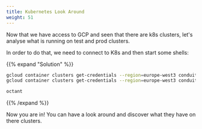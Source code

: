 ```yaml
---
title: Kubernetes Look Around
weight: 51
---
```


Now that we have access to GCP and seen that there are k8s clusters, let's analyse what is running on test and prod clusters.

In order to do that, we need to connect to K8s and then start some shells:

{{% expand "Solution" %}}

```bash
gcloud container clusters get-credentials --region=europe-west3 conduit-k8s-prod
gcloud container clusters get-credentials --region=europe-west3 conduit-k8s-test
```

```bash
octant
```

{{% /expand %}}

Now you are in! You can have a look around and discover what they have on there clusters.

